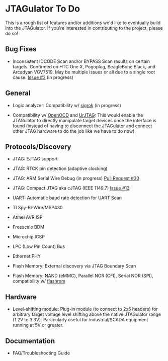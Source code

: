 JTAGulator To Do
================

This is a rough list of features and/or additions we'd like to eventually build into the JTAGulator. If you're interested in contributing to the project, please do so!


Bug Fixes
---------

* Inconsistent IDCODE Scan and/or BYPASS Scan results on certain targets. Confirmed on HTC One X, Pogoplug, BeagleBone Black, and Arcadyan VGV7519. May be multiple issues or all due to a single root cause. [Issue #3](https://github.com/grandideastudio/jtagulator/issues/3) (in progress)


General
-------

* Logic analyzer: Compatibility w/ [sigrok](http://sigrok.org) (in progress)

* Compatibility w/ [OpenOCD](http://openocd.org) and [UrJTAG](http://urjtag.org): This would enable the JTAGulator to directly manipulate target devices once the interface is found (instead of having to disconnect the JTAGulator and connect other JTAG hardware to do the job like we have to do now). 


Protocols/Discovery
-------------------

* JTAG: EJTAG support

* JTAG: RTCK pin detection (adaptive clocking)

* JTAG: ARM Serial Wire Debug (in progress) [Pull Request #30](https://github.com/grandideastudio/jtagulator/pull/30)

* JTAG: Compact JTAG aka cJTAG (IEEE 1149.7) [Issue #13](https://github.com/grandideastudio/jtagulator/issues/13)

* UART: Automatic baud rate detection for UART Scan

* TI Spy-Bi-Wire/MSP430

* Atmel AVR ISP

* Freescale BDM

* Microchip ICSP

* LPC (Low Pin Count) Bus

* Ethernet PHY

* Flash Memory: External discovery via JTAG Boundary Scan

* Flash Memory: NAND (eMMC), Parallel NOR (CFI), Serial NOR (SPI), compatibility w/ [flashrom](http://flashrom.org) 


Hardware
--------

* Level-shifting module: Plug-in module (to connect to 2x5 headers) for arbitrary target voltage level shifting above the native JTAGulator range (1.2V to 3.3V). Particularly useful for industrial/SCADA equipment running at 5V or greater.


Documentation
-------------

* FAQ/Troubleshooting Guide
